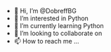 - 👋 Hi, I’m @DobreffBG
- 👀 I’m interested in Python
- 🌱 I’m currently learning Python
- 💞️ I’m looking to collaborate on 
- 📫 How to reach me ...

<!---
DobreffBG/DobreffBG is a ✨ special ✨ repository because its `README.md` (this file) appears on your GitHub profile.
You can click the Preview link to take a look at your changes.
--->
